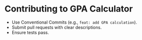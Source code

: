 # Contributing to GPA Calculator
- Use Conventional Commits (e.g., `feat: add GPA calculation`).
- Submit pull requests with clear descriptions.
- Ensure tests pass.